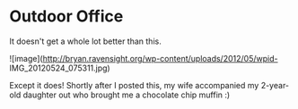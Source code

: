 # Outdoor Office
It doesn't get a whole lot better than this.

![image](http://bryan.ravensight.org/wp-content/uploads/2012/05/wpid-
IMG_20120524_075311.jpg)

Except it does! Shortly after I posted this, my wife accompanied my 2-year-old
daughter out who brought me a chocolate chip muffin :)
